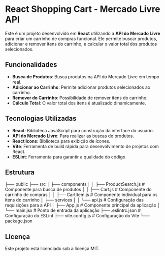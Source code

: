 # React Shopping Cart - Mercado Livre API

Este é um projeto desenvolvido em **React** utilizando a **API do Mercado Livre** para criar um carrinho de compras funcional. Ele permite buscar produtos, adicionar e remover itens do carrinho, e calcular o valor total dos produtos selecionados.

## Funcionalidades

- **Busca de Produtos**: Busca produtos na API do Mercado Livre em tempo real.
- **Adicionar ao Carrinho**: Permite adicionar produtos selecionados ao carrinho.
- **Remover do Carrinho**: Possibilidade de remover itens do carrinho.
- **Cálculo Total**: O valor total dos itens é atualizado dinamicamente.
  
## Tecnologias Utilizadas

- **React**: Biblioteca JavaScript para construção da interface do usuário.
- **API do Mercado Livre**: Para realizar as buscas de produtos.
- **React Icons**: Biblioteca para exibição de ícones.
- **Vite**: Ferramenta de build rápida para desenvolvimento de projetos com React.
- **ESLint**: Ferramenta para garantir a qualidade do código.

## Estrutura

├── public
├── src
│   ├── components
│   │   ├── ProductSearch.js  # Componente para busca de produtos
│   │   ├── Cart.js           # Componente do carrinho de compras
│   │   ├── CartItem.js       # Componente individual para os itens do carrinho
│   ├── services
│   │   └── api.js            # Configuração das requisições para a API
│   ├── App.js                # Componente principal da aplicação
│   └── main.jsx              # Ponto de entrada da aplicação
├── .eslintrc.json            # Configuração do ESLint
├── vite.config.js            # Configuração do Vite
└── package.json


## Licença

Este projeto está licenciado sob a licença MIT.


